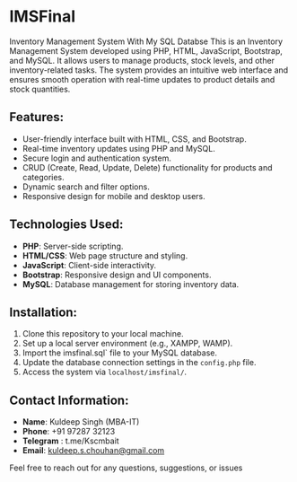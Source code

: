 # IMSFinal
Inventory Management System With My SQL Databse 
This is an Inventory Management System developed using PHP, HTML, JavaScript, Bootstrap, and MySQL. It allows users to manage products, stock levels, and other inventory-related tasks. The system provides an intuitive web interface and ensures smooth operation with real-time updates to product details and stock quantities.

## Features:
- User-friendly interface built with HTML, CSS, and Bootstrap.
- Real-time inventory updates using PHP and MySQL.
- Secure login and authentication system.
- CRUD (Create, Read, Update, Delete) functionality for products and categories.
- Dynamic search and filter options.
- Responsive design for mobile and desktop users.

## Technologies Used:
- **PHP**: Server-side scripting.
- **HTML/CSS**: Web page structure and styling.
- **JavaScript**: Client-side interactivity.
- **Bootstrap**: Responsive design and UI components.
- **MySQL**: Database management for storing inventory data.

## Installation:

1. Clone this repository to your local machine.
2. Set up a local server environment (e.g., XAMPP, WAMP).
3. Import the imsfinal.sql` file to your MySQL database.
4. Update the database connection settings in the `config.php` file.
5. Access the system via `localhost/imsfinal/`.

## Contact Information:

- **Name**: Kuldeep Singh (MBA-IT)
- **Phone**: +91 97287 32123
- **Telegram** : t.me/Kscmbait 
- **Email**: kuldeep.s.chouhan@gmail.com

Feel free to reach out for any questions, suggestions, or issues
